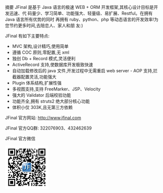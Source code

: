 摘要
JFinal 是基于 Java 语言的极速 WEB + ORM 开发框架,其核心设计目标是开发迅速、代 码量少、学习简单、功能强大、轻量级、易扩展、Restful。在拥有 Java 语言所有优势的同时 再拥有 ruby、python、php 等动态语言的开发效率!为您节约更多时间,去陪恋人、家人和朋 友:)

JFinal 有如下主要特点:
 - MVC 架构,设计精巧,使用简单
 - 遵循 COC 原则,零配置,无 xml
 - 独创 Db + Record 模式,灵活便利
 - ActiveRecord 支持,使数据库开发极致快速
 - 自动加载修改后的 java 文件,开发过程中无需重启 web server - AOP 支持,拦截器配置灵活,功能强大
 - Plugin 体系结构,扩展性强
 - 多视图支持,支持 FreeMarker、JSP、Velocity
 - 强大的 Validator 后端校验功能
 - 功能齐全,拥有 struts2 绝大部分核心功能
 - 体积小仅 303K,且无第三方依赖

JFinal 官方网站: http://www.jfinal.com

JFinal 官方QQ群: 322076903、432462639

JFinal 官方微信

  ![](wechat.jpg)
